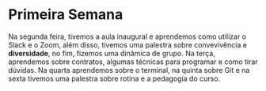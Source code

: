 # Primeira Semana

Na segunda feira, tivemos a aula inaugural e aprendemos como utilizar o Slack e o Zoom, além disso, tivemos uma palestra sobre convevivência e **diversidade**, no fim, fizemos uma dinâmica de grupo. Na terça, aprendemos sobre contratos, algumas técnicas para programar e como tirar dúvidas. Na quarta aprendemos sobre o terminal, na quinta sobre Git e na sexta tivemos uma palestra sobre rotina e a pedagogia do curso.